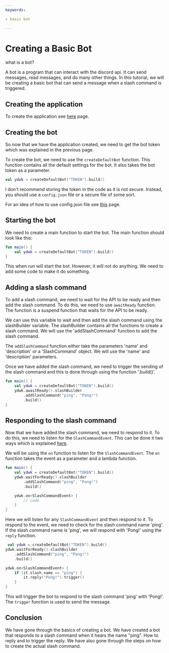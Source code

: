 ```yaml
---
keywords:

- basic bot

---
```


# Creating a Basic Bot

what is a bot?

A bot is a program that can interact with the discord api. It can send messages, read messages, and do many other
things. In this tutorial, we will be creating a basic bot that can send a message when a slash command is triggered.

## Creating the application

To create the application see [here](/docs/tutorial/README.md) page.

## Creating the bot

So now that we have the application created, we need to get the bot token which was explained in the previous page.

To create the bot, we need to use the `createDefaultBot` function. This function contains all the default settings for
the
bot. It also takes the bot token as a parameter.

```kotlin
val ydwk = createDefaultBot("TOKEN").build()
```

I don't recommend storing the token in the code as it is not secure. Instead, you should use a `config.json` file or a
secure file of some sort.

For an idea of how to use config.json file see [this](/docs/jconfig/usage.md) page.

## Starting the bot

We need to create a main function to start the bot. The main function should look like this:

```kotlin
fun main() {
    val ydwk = createDefaultBot("TOKEN").build()
}
```

This when run will start the bot. However, it will not do anything. We need to add some code to make it do something.

## Adding a slash command

To add a slash command, we need to wait for the API to be ready and then add the slash command. To do this, we need to
use ```awaitReady``` function. The function is a suspend function that waits for the API to be ready.

We can use this variable to wait and then add the slash command using the slashBuilder variable. The slashBuilder
contains all the functions to create a slash command. We will use the 'addSlashCommand' function to add the slash
command.

The `addSlashCommand` function either take the parameters 'name' and 'description' or a 'SlashCommand' object. We will
use the 'name' and 'description' parameters.

Once we have added the slash command, we need to trigger the sending of the slash command and this is done through using
the function '.build()'.

```kotlin
fun main() {
    val ydwk = createDefaultBot("TOKEN").build()
    ydwk.awaitReady().slashBuilder
        .addSlashCommand("ping", "Pong!")
        .build()
}
```

## Responding to the slash command

Now that we have added the slash command, we need to respond to it. To do this, we need to listen for
the `SlashCommandEvent`. This can be done it two ways which is explained [here](/docs/gateway/events.md).

We will be using the `on` function to listen for the `SlashCommandEvent`. The `on` function takes the event as a
parameter and a lambda function.

```kotlin
fun main() {
    val ydwk = createDefaultBot("TOKEN").build()
    ydwk.waitForReady().slashBuilder
        .addSlashCommand("ping", "Pong!")
        .build()

    ydwk.on<SlashCommandEvent> {
        // code
    }
}
```

Here we will listen for any `SlashCommandEvent` and then respond to it. To respond to the event, we need to check for
the slash command name 'ping'. If the slash command name is 'ping', we will respond with 'Pong!' using the `reply`
function.

```kotlin
 val ydwk = createDefaultBot("TOKEN").build()
ydwk.waitForReady().slashBuilder
    .addSlashCommand("ping", "Pong!")
    .build()

ydwk.on<SlashCommandEvent> {
    if (it.slash.name == "ping") {
        it.reply("Pong!").trigger()
    }
}
```

This will trigger the bot to respond to the slash command 'ping' with 'Pong!'. The `trigger` function is used to send
the message.

## Conclusion

We have gone through the basics of creating a bot. We have created a bot that responds to a slash command when it hears
the name "ping". How to reply and to trigger the reply.
We have also gone through the steps on how to create the actual slash command.
